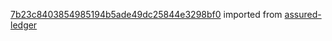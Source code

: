 [7b23c8403854985194b5ade49dc25844e3298bf0](https://github.com/insolar/assured-ledger/commit/7b23c8403854985194b5ade49dc25844e3298bf0) imported from [assured-ledger](https://github.com/insolar/assured-ledger)
